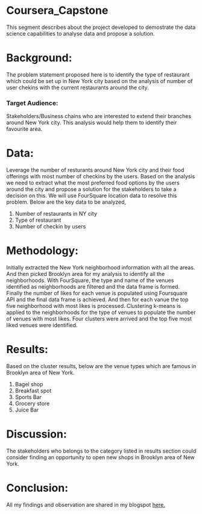 # Coursera_Capstone

This segment describes about the project developed to demostrate the data science capabilities to analyse data and propose a solution.

# Background:

The problem statement proposed here is to identify the type of restaurant which could be set up in New York city based on the analysis of number of user chekins with the current restaurants around the city.

### Target Audience:
Stakeholders/Business chains who are interested to extend their branches around New York city. This analysis would help them to identify their favourite area.

# Data:
Leverage the number of resturants around New York city and their food offerings with most number of checkins by the users. Based on the analysis we need to extract what the most preferred food options by the users around the city and propose a solution for the stakeholders to take a decision on this. We will use FourSquare location data to resolve this problem. Below are the key data to be analyzed,

1. Number of restaurants in NY city
2. Type of restaurant
3. Number of checkin by users

# Methodology:
Initially extracted the New York neighborhood information with all the areas.
And then picked Brooklyn area for my analysis to identify all the neighborhoods. With FourSquare, the type and name of the venues identified as neighborhoods are filtered and the data frame is formed.
Finally the number of likes for each venue is populated using Foursquare API and the final data frame is achieved.
And then for each vanue the top five neighborhood with most likes is processed.
Clustering k-means is applied to the neighborhoods for the type of venues to populate the number of venues with most likes.
Four clusters were arrived and the top five most liked venues were identified.

# Results:
Based on the cluster results, below are the venue types which are famous in Brooklyn area of New York.
1. Bagel shop
2. Breakfast spot
3. Sports Bar
4. Grocery store
5. Juice Bar

# Discussion:
The stakeholders who belongs to the category listed in results section could consider finding an opportunity to open new shops in Brooklyn area of New York.

# Conclusion:
All my findings and observation are shared in my blogspot [here.](https://applieddatascience-byrk.blogspot.com/)
